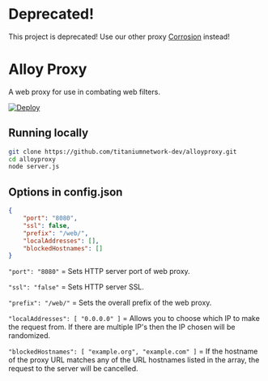 # Deprecated!
This project is deprecated! Use our other proxy [Corrosion](https://github.com/titaniumnetwork-dev/corrosion) instead!

# Alloy Proxy
A web proxy for use in combating web filters.

[![Deploy](https://www.herokucdn.com/deploy/button.svg)](https://heroku.com/deploy?template=https://github.com/taikoamv/alloy/tree/master)

## Running locally

```sh
git clone https://github.com/titaniumnetwork-dev/alloyproxy.git
cd alloyproxy
node server.js
```


## Options in config.json
```json
{
    "port": "8080",
    "ssl": false,
    "prefix": "/web/",
    "localAddresses": [],
    "blockedHostnames": []
}
```

`"port": "8080"` = Sets HTTP server port of web proxy.

`"ssl": "false"` = Sets HTTP server SSL.

`"prefix": "/web/"` = Sets the overall prefix of the web proxy.

`"localAddresses": [ "0.0.0.0" ]` = Allows you to choose which IP to make the request from. If there are multiple IP's then the IP chosen will be randomized.

`"blockedHostnames": [ "example.org", "example.com" ]` = If the hostname of the proxy URL matches any of the URL hostnames listed in the array, the request to the server will be cancelled.
